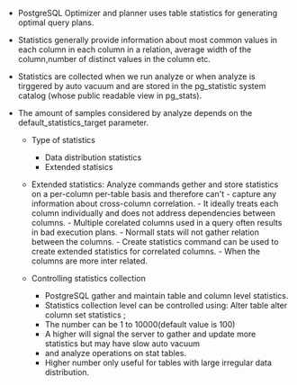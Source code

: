 - PostgreSQL Optimizer and planner uses table statistics for generating optimal query plans.
- Statistics generally provide information about most common values in each column in each column in a relation,
  average width of the column,number of distinct values in the column etc.
- Statistics are collected when we run analyze or when analyze is tirggered by auto vacuum and are stored in the pg_statistic
  system catalog (whose public readable view in pg_stats).
- The amount of samples considered by analyze depends on the default_statistics_target parameter.


  - Type of statistics
     - Data distribution statistics
     - Extended statisics

  - Extended statistics: Analyze commands gether and store statistics on a per-column per-table basis and therefore can't
          - capture any information about cross-column correlation.
          - It ideally treats each column individually and does not address dependencies between columns.
          - Multiple corelated columns used in a query often results in bad execution plans.
          - Normall stats will not gather relation between the columns.
          - Create statistics command can be used to create extended statistics for correlated columns.
          - When the columns are more inter related.
 
  - Controlling statistics collection
     - PostgreSQL gather and maintain table and column level statistics.
     - Statistics collection level can be controlled using:
       Alter table <table> alter column <column> set statistics <number>;
     - The number can be 1 to 10000(default value is 100)
     - A higher <number> will signal the server to gather and update more statistics but may have slow auto vacuum
     - and analyze operations on stat tables.
     - Higher number only useful for tables with large irregular data distribution.

